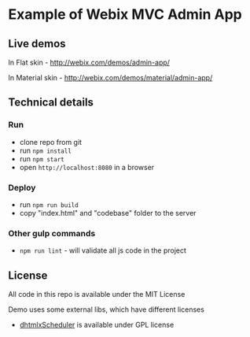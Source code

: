 Example of Webix MVC Admin App
===============================

Live demos
----------

In Flat skin - http://webix.com/demos/admin-app/

In Material skin - http://webix.com/demos/material/admin-app/


Technical details
------------------

### Run

- clone repo from git
- run `npm install`
- run `npm start`
- open `http://localhost:8080` in a browser 

### Deploy

- run `npm run build`
- copy "index.html" and "codebase" folder to the server

### Other gulp commands

- `npm run lint` - will validate all js code in the project


License
---------

All code in this repo is available under the MIT License

Demo uses some external libs, which have different licenses

- [dhtmlxScheduler](http://dhtmlx.com/docs/products/dhtmlxScheduler/) is available under GPL license

